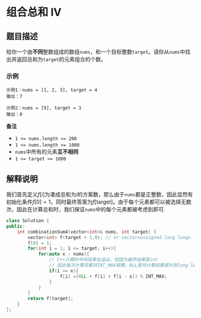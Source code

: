 # 组合总和 IV

## 题目描述

给你一个由**不同**整数组成的数组```nums```，和一个目标整数```target```。请你从```nums```中找出并返回总和为```target```的元素组合的个数。

### 示例

```
示例1：nums = [1, 2, 3], target = 4
输出：7

示例2：nums = [9], target = 3
输出：0
```

**备注**
- ```1 <= nums.length <= 200```
- ```1 <= nums.length <= 1000```
- ```nums```中所有的元素**互不相同**
- ```1 <= target <= 1000```

## 解释说明

我们首先定义$f[i]$为凑成总和为$i$的方案数，那么由于```nums```都是正整数，因此显然有初始化条件$f[0] = 1$，同时最终答案为$f[\text{target}]$。由于每个元素都可以被选择无数次，因此在计算总和时，我们保证```nums```中的每个元素都被考虑到即可.

```C++
class Solution {
public:
    int combinationSum4(vector<int>& nums, int target) {
        vector<int> f(target + 1,0); // or vector<unsigned long long> f(target + 1,0); 就不用做取模的操作了
        f[0] = 1;
        for(int i = 1; i <= target; i++){
            for(auto x : nums){
                // C++计算的中间结果会溢出，但因为最终结果是int
                // 因此每次计算完都对INT_MAX取模，0LL是将计算结果提升到long long类型
                if(i >= x){
                    f[i] =(0LL + f[i] + f[i - x]) % INT_MAX;
                }
            }
        }
        return f[target];
    }
};
```